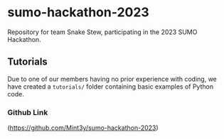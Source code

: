 # sumo-hackathon-2023
Repository for team Snake Stew, participating in the 2023 SUMO Hackathon.

## Tutorials
Due to one of our members having no prior experience with coding, we have created a `tutorials/` folder containing basic examples of Python code.

### Github Link
(https://github.com/Mint3y/sumo-hackathon-2023)